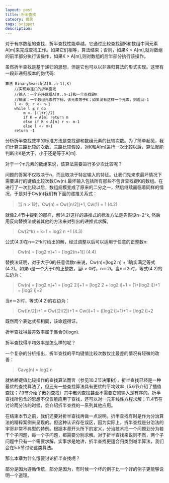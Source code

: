 ```yaml
---
layout: post
title: 折半查找
cateory: 摘录
tags: snippet
description: 
---
```


对于有序数组的查找，折半查找性能卓越。它通过比较查找键K和数组中间元素A[m]来完成查找工作。如果它们相等，算法结束；否则，如果K < A[m],就对数组的前半部分执行该操作，如果K > A[m],则对数组的后半部分执行该操作。

虽然折半查找是基于递归的思想，但是它也可以以非递归算法的形式实现。这里有一段非递归版本的伪代码:

```
算法 BinarySearch(A[0..n-1],K)
    //实现非递归的折半查找
    //输入：一个升序数组A[0..n-1]和一个查找键K
    //输出：一个数组元素的下标，该元素等于K；如果没有这样一个元素，则返回-1
    l <- 0; r <- n-1
    while l ≦ r do
        m <- [(l+r)/2]
        if K = A[m] return m
        else if K < A[m] r <- m-1
        else l <- m+1
    return -1
```

分析折半查找效率的标准方法是查找键和数组元素的比较次数。为了简单起见，我们计算三路比较的次数。三路比较假设，对K和A[m]进行一次比较以后，算法就能判断出K是大于，小于还是等于A[m].

对于一个n元素的数组来说，该算法需要进行多少次比较呢？

问题的答案不仅取决于n，而且取决于特定输入的特征。让我们先来求最坏情况下需要进行的键值比较次数Cw(n).最坏输入包括所有那些不包含查找键K的数组。在进行了一次比较以后，数组规模变成了原来的二分之一，然后继续面临着同样的情况，于是对于Cw(n)我们有下面的递推关系式：

> 当 n > 1时，Cw(n) = Cw([n/2])+1, Cw(1) = 1                      (4.2)

就像2.4节中提到的那样，解(4.2)这样的递推式的标准方法是先假设n=2^k, 然后用反向替换法或者其他的方法来对引出的递推式求解。

> Cw(2^k) = k+1 = log2 n +1                                       (4.3)

公式(4.3)在n＝2^k时给出的解，经过调整以后可以适用于任意的正整数n:

> Cw(n) = [log2 n]+1 = [log2(n+1)]                                (4.4)

替换法证明，对于大于0的任意偶数n来说，Cw(n)=[log2 n] + 1确实满足等式(4.2)。如果n是一个大于0的正整数，当i > 0时，n＝2i。当n＝2i时，等式(4.2)的左边为：

> Cw(n) = [log2 n]+1 = [log2 2i]+1 = [log2 2 + log2 i]+1
>       = (1+[log2 i])+1 = [log2 i]+2

当n＝2i时，等式(4.2)的右边为：

> Cw([n/2])+1 = Cw([2i/2])+1 = Cw(i)+1
>             = ([log2 i]+1)+1 = [log2 i]+2

既然两个表达式都相同，该命题得证。

折半查找得最差效率属于集合Θ(logn).

折半查找得平均效率是怎么样的呢？

一个复杂的分析指出，折半查找的平均键值比较次数仅比最差的情况有轻微的改善：

> Cavg(n) ≈ log2 n

就依赖键值比较操作的查找算法而言（参见10.2节决策树），折半查找已经是一种最优的查找算法了，但还有一些查找算法具有更优的平均效率（5.6节介绍了插值查找；7.3节介绍了散列查找）其中散列查找甚至不需要它的输入是有序的。折半查找所包含的思想不仅仅能应用于查找，还可以对一元非线性方程求解；11.4节在讨论两分法的时候，会介绍折半查找的一系列其他应用。

在结束本节之前，我们还要对折半查找再做一点说明。折半查找有时是作为分治算法的精粹案例来呈现的。但这种认识存在误区，因为实际上，折半查找是分治法的宇哥非常不典型的特例。根据本章开头所下的定义，分治技术把一个问题划分为若干个子问题，每一个子问题，都需要分别求解。对于折半查找来说则不然，两个子问题中只有一个需要求解。实事求是地讲，折半查找更适合归类到减半算法，我们会在5.5节讨论这类算法。

那么本章为什么饿要讨论折半查找呢？

部分是因为遵循传统，部分是因为，有时候一个坏的例子比一个好的例子更能够说明一个道理。

